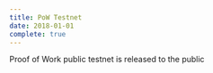 ```yaml
---
title: PoW Testnet
date: 2018-01-01
complete: true
---
```


Proof of Work public testnet is released to the public
